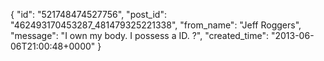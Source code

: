  {
   "id": "521748474527756",
   "post_id": "462493170453287_481479325221338",
   "from_name": "Jeff Roggers",
   "message": "I own my body. I possess a ID. ?",
   "created_time": "2013-06-06T21:00:48+0000"
 }
